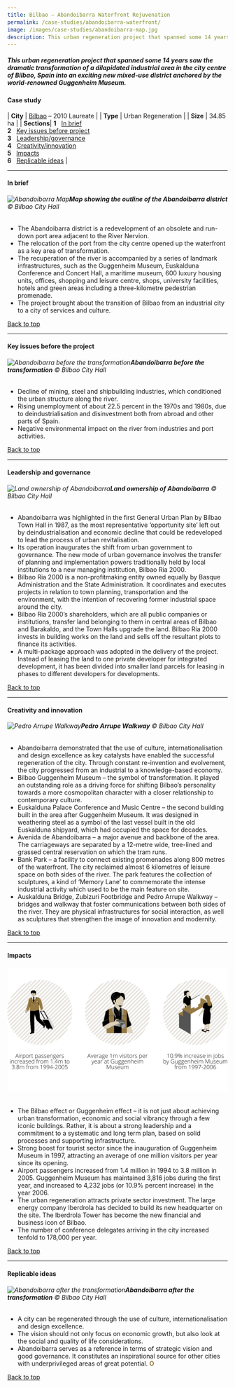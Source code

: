 ```yaml
---
title: Bilbao – Abandoibarra Waterfront Rejuvenation 
permalink: /case-studies/abandoibarra-waterfront/
image: /images/case-studies/abandoibarra-map.jpg
description: This urban regeneration project that spanned some 14 years saw the dramatic transformation of a dilapidated industrial area in the city centre of Bilbao, Spain into an exciting new mixed-use district anchored by the world-renowned Guggenheim Museum. 
---
```


##### This urban regeneration project that spanned some 14 years saw the dramatic transformation of a dilapidated industrial area in the city centre of Bilbao, Spain into an exciting new mixed-use district anchored by the world-renowned Guggenheim Museum. 

#### **Case study**

| **City** | [Bilbao](/bilbao/) – 2010 Laureate |
| **Type** | Urban Regeneration |
| **Size** | 34.85 ha |
| **Sections**| **1** &nbsp; [In brief](#in-brief) <br> **2** &nbsp; [Key issues before project](#key-issues-before-the-project) <br> **3** &nbsp; [Leadership/governance](#leadership-and-governance) <br> **4** &nbsp; [Creativity/innovation](#creativity-and-innovation) <br> **5** &nbsp; [Impacts](#impacts) <br> **6** &nbsp; [Replicable ideas](#replicable-ideas) |

---

#### **In brief**

###### ![Abandoibarra Map](/images/case-studies/abandoibarra-map.jpg/)**Map showing the outline of the Abandoibarra district** © Bilbao City Hall

- The Abandoibarra district is a redevelopment of an obsolete and run-down port area adjacent to the River Nervion.
- The relocation of the port from the city centre opened up the waterfront as a key area of transformation.
- The recuperation of the river is accompanied by a series of landmark infrastructures, such as the Guggenheim Museum, Euskalduna Conference and Concert Hall, a maritime museum, 600 luxury housing units, offices, shopping and leisure centre, shops, university facilities, hotels and green areas including a three-kilometre pedestrian promenade.
- The project brought about the transition of Bilbao from an industrial city to a city of services and culture.

[Back to top](#case-study-1)

---

#### **Key issues before the project**

###### ![Abandoibarra before the transformation](/images/case-studies/abandoibarra-before.jpg/)**Abandoibarra before the transformation** © Bilbao City Hall

- Decline of mining, steel and shipbuilding industries, which conditioned the urban structure along the river.
- Rising unemployment of about 22.5 percent in the 1970s and 1980s, due to deindustrialisation and disinvestment both from abroad and other parts of Spain.
- Negative environmental impact on the river from industries and port activities.

[Back to top](#case-study-1)

---

#### **Leadership and governance**

###### ![Land ownership of Abandoibarra](/images/case-studies/abandoibarra-land-ownership.png/)**Land ownership of Abandoibarra** © Bilbao City Hall

- Abandoibarra was highlighted in the first General Urban Plan by Bilbao Town Hall in 1987, as the most representative ‘opportunity site’ left out by deindustrialisation and economic decline that could be redeveloped to lead the process of urban revitalisation.
- Its operation inaugurates the shift from urban government to governance. The new mode of urban governance involves the transfer of planning and implementation powers traditionally held by local institutions to a new managing institution, Bilbao Ria 2000.
- Bilbao Ria 2000 is a non-profitmaking entity owned equally by Basque Administration and the State Administration. It coordinates and executes projects in relation to town planning, transportation and the environment, with the intention of recovering former industrial space around the city.
- Bilbao Ria 2000’s shareholders, which are all public companies or institutions, transfer land belonging to them in central areas of Bilbao and Barakaldo, and the Town Halls upgrade the land. Bilbao Ria 2000 invests in building works on the land and sells off the resultant plots to finance its activities.
- A multi-package approach was adopted in the delivery of the project. Instead of leasing the land to one private developer for integrated development, it has been divided into smaller land parcels for leasing in phases to different developers for developments.

[Back to top](#case-study-1)

---

#### **Creativity and innovation**

###### ![Pedro Arrupe Walkway](/images/case-studies/pedro-arrupe-walkway.jpg/)**Pedro Arrupe Walkway** © Bilbao City Hall

- Abandoibarra demonstrated that the use of culture, internationalisation and design excellence as key catalysts have enabled the successful regeneration of the city. Through constant re-invention and evolvement, the city progressed from an industrial to a knowledge-based economy.
- Bilbao Guggenheim Museum – the symbol of transformation. It played an outstanding role as a driving force for shifting Bilbao’s personality towards a more cosmopolitan character with a closer relationship to contemporary culture.
- Euskalduna Palace Conference and Music Centre – the second building built in the area after Guggenheim Museum. It was designed in weathering steel as a symbol of the last vessel built in the old Euskalduna shipyard, which had occupied the space for decades.
- Avenida de Abandoibarra – a major avenue and backbone of the area. The carriageways are separated by a 12-metre wide, tree-lined and grassed central reservation on which the tram runs.
- Bank Park – a facility to connect existing promenades along 800 metres of the waterfront. The city reclaimed almost 6 kilometres of leisure space on both sides of the river. The park features the collection of sculptures, a kind of ‘Memory Lane’ to commemorate the intense industrial activity which used to be the main feature on site.
- Auskalduna Bridge, Zubizuri Footbridge and Pedro Arrupe Walkway – bridges and walkway that foster communications between both sides of the river. They are physical infrastructures for social interaction, as well as sculptures that strengthen the image of innovation and modernity.

[Back to top](#case-study-1)

---

#### **Impacts**

###### ![Impacts](/images/features/2019/impacts-bilbao1.png/)

- The Bilbao effect or Guggenheim effect – it is not just about achieving urban transformation, economic and social vibrancy through a few iconic buildings. Rather, it is about a strong leadership and a commitment to a systematic and long term plan, based on solid processes and supporting infrastructure.
- Strong boost for tourist sector since the inauguration of Guggenheim Museum in 1997, attracting an average of one million visitors per year since its opening.
- Airport passengers increased from 1.4 million in 1994 to 3.8 million in 2005.
Guggenheim Museum has maintained 3,816 jobs during the first year, and increased to 4,232 jobs (or 10.9% percent increase) in the year 2006.
- The urban regeneration attracts private sector investment. The large energy company Iberdrola has decided to build its new headquarter on the site. The Iberdrola Tower has become the new financial and business icon of Bilbao.
- The number of conference delegates arriving in the city increased tenfold to 178,000 per year. 

[Back to top](#case-study-1)

---

#### **Replicable ideas**

###### ![Abandoibarra after the transformation](/images/case-studies/abandoibarra-after.jpg/)**Abandoibarra after the transformation** © Bilbao City Hall

- A city can be regenerated through the use of culture, internationalisation and design excellence.
- The vision should not only focus on economic growth, but also look at the social and quality of life considerations.
- Abandoibarra serves as a reference in terms of strategic vision and good governance. It constitutes an inspirational source for other cities with underprivileged areas of great potential. **<font color="#967942">O</font>**

[Back to top](#case-study-1)

